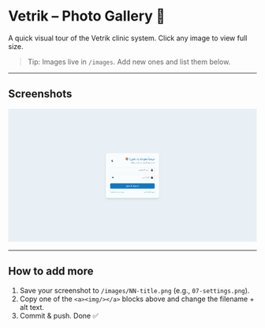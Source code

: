 # Vetrik – Photo Gallery 📸

A quick visual tour of the Vetrik clinic system. Click any image to view full size.

> Tip: Images live in `/images`. Add new ones and list them below.

---

## Screenshots

<div align="center">

<!-- 🔁 Duplicate a block for each screenshot -->

  <img src="./images/general/01-loginPage.png" alt="Login Page" />

</div>

---

## How to add more

1. Save your screenshot to `/images/NN-title.png` (e.g., `07-settings.png`).
2. Copy one of the `<a><img/></a>` blocks above and change the filename + alt text.
3. Commit & push. Done ✅
